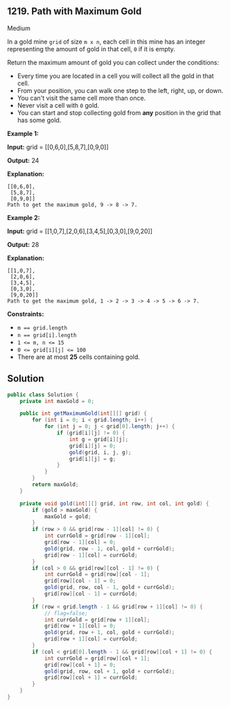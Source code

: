 ## 1219\. Path with Maximum Gold

Medium

In a gold mine `grid` of size `m x n`, each cell in this mine has an integer representing the amount of gold in that cell, `0` if it is empty.

Return the maximum amount of gold you can collect under the conditions:

*   Every time you are located in a cell you will collect all the gold in that cell.
*   From your position, you can walk one step to the left, right, up, or down.
*   You can't visit the same cell more than once.
*   Never visit a cell with `0` gold.
*   You can start and stop collecting gold from **any** position in the grid that has some gold.

**Example 1:**

**Input:** grid = \[\[0,6,0],[5,8,7],[0,9,0]]

**Output:** 24

**Explanation:** 
    
    [[0,6,0], 
     [5,8,7], 
     [0,9,0]] 
    Path to get the maximum gold, 9 -> 8 -> 7.

**Example 2:**

**Input:** grid = \[\[1,0,7],[2,0,6],[3,4,5],[0,3,0],[9,0,20]]

**Output:** 28

**Explanation:** 

    [[1,0,7], 
     [2,0,6], 
     [3,4,5], 
     [0,3,0], 
     [9,0,20]] 
    Path to get the maximum gold, 1 -> 2 -> 3 -> 4 -> 5 -> 6 -> 7.

**Constraints:**

*   `m == grid.length`
*   `n == grid[i].length`
*   `1 <= m, n <= 15`
*   `0 <= grid[i][j] <= 100`
*   There are at most **25** cells containing gold.

## Solution

```java
public class Solution {
    private int maxGold = 0;

    public int getMaximumGold(int[][] grid) {
        for (int i = 0; i < grid.length; i++) {
            for (int j = 0; j < grid[0].length; j++) {
                if (grid[i][j] != 0) {
                    int g = grid[i][j];
                    grid[i][j] = 0;
                    gold(grid, i, j, g);
                    grid[i][j] = g;
                }
            }
        }
        return maxGold;
    }

    private void gold(int[][] grid, int row, int col, int gold) {
        if (gold > maxGold) {
            maxGold = gold;
        }
        if (row > 0 && grid[row - 1][col] != 0) {
            int currGold = grid[row - 1][col];
            grid[row - 1][col] = 0;
            gold(grid, row - 1, col, gold + currGold);
            grid[row - 1][col] = currGold;
        }
        if (col > 0 && grid[row][col - 1] != 0) {
            int currGold = grid[row][col - 1];
            grid[row][col - 1] = 0;
            gold(grid, row, col - 1, gold + currGold);
            grid[row][col - 1] = currGold;
        }
        if (row < grid.length - 1 && grid[row + 1][col] != 0) {
            // flag=false;
            int currGold = grid[row + 1][col];
            grid[row + 1][col] = 0;
            gold(grid, row + 1, col, gold + currGold);
            grid[row + 1][col] = currGold;
        }
        if (col < grid[0].length - 1 && grid[row][col + 1] != 0) {
            int currGold = grid[row][col + 1];
            grid[row][col + 1] = 0;
            gold(grid, row, col + 1, gold + currGold);
            grid[row][col + 1] = currGold;
        }
    }
}
```